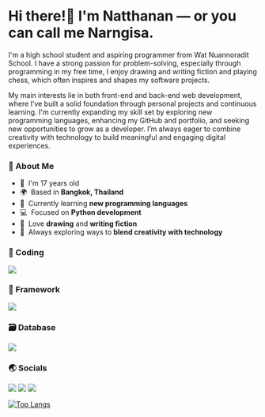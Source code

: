 Hi there!👋 I'm Natthanan — or you can call me Narngisa.
=========================

I'm a high school student and aspiring programmer from Wat Nuannoradit School. I have a strong passion for problem-solving, especially through programming in my free time, I enjoy drawing and writing fiction and playing chess, which often inspires and shapes my software projects.

My main interests lie in both front-end and back-end web development, where I’ve built a solid foundation through personal projects and continuous learning. I'm currently expanding my skill set by exploring new programming languages, enhancing my GitHub and portfolio, and seeking new opportunities to grow as a developer. I’m always eager to combine creativity with technology to build meaningful and engaging digital experiences. 

### 📌 About Me

* 📅  I'm 17 years old  
* 🌍  Based in **Bangkok, Thailand**  
* 🧠  Currently learning **new programming languages**  
* 💻  Focused on **Python development**  
* 🎨  Love **drawing** and **writing fiction**  
* 🌱  Always exploring ways to **blend creativity with technology**

### 🔰 Coding

<p align="left">
<a href="https://skillicons.dev"><img src="https://skillicons.dev/icons?i=py,html,css,js,ts" /></a>
</p>

### 📖 Framework
<p align="left">
<a href="https://skillicons.dev"><img src="https://skillicons.dev/icons?i=react,next,expressjs,vite" /></a>
</p>

### 🗃️ Database

<p align="left">
<a href="https://skillicons.dev"><img src="https://skillicons.dev/icons?i=mysql,mongodb,postgresql" /></a>
</p>

### 🌏 Socials

<p align="left">
<a href="https://discord.com/users/Narngisa"><img src="https://skillicons.dev/icons?i=discord" /></a>
<a href="https://www.x.com/Narngisa"><img src="https://skillicons.dev/icons?i=twitter" /></a>
<a href="https://www.github.com/Narngisalnw"><img src="https://skillicons.dev/icons?i=github" /></a>
</p>

[![Top Langs](https://github-readme-stats.vercel.app/api/top-langs/?username=Narngisa&layout=compact&theme=dark)](https://github.com/Narngisalnw/github-readme-stats)
